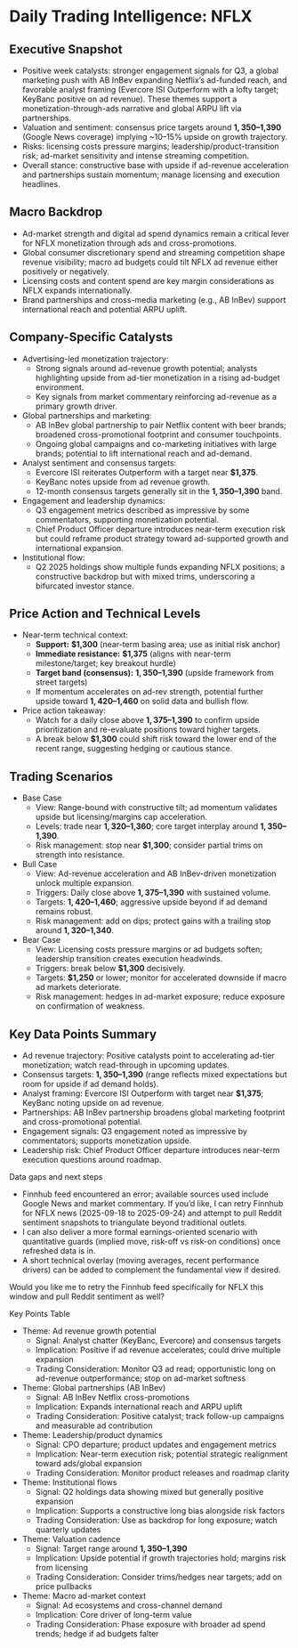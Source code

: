 # Daily Trading Intelligence: NFLX

## Executive Snapshot
- Positive week catalysts: stronger engagement signals for Q3, a global marketing push with AB InBev expanding Netflix’s ad-funded reach, and favorable analyst framing (Evercore ISI Outperform with a lofty target; KeyBanc positive on ad revenue). These themes support a monetization-through-ads narrative and global ARPU lift via partnerships.
- Valuation and sentiment: consensus price targets around **$1,350–$1,390** (Google News coverage) implying ~10–15% upside on growth trajectory.
- Risks: licensing costs pressure margins; leadership/product-transition risk; ad-market sensitivity and intense streaming competition.
- Overall stance: constructive base with upside if ad-revenue acceleration and partnerships sustain momentum; manage licensing and execution headlines.

## Macro Backdrop
- Ad-market strength and digital ad spend dynamics remain a critical lever for NFLX monetization through ads and cross-promotions.
- Global consumer discretionary spend and streaming competition shape revenue visibility; macro ad budgets could tilt NFLX ad revenue either positively or negatively.
- Licensing costs and content spend are key margin considerations as NFLX expands internationally.
- Brand partnerships and cross-media marketing (e.g., AB InBev) support international reach and potential ARPU uplift.

## Company-Specific Catalysts
- Advertising-led monetization trajectory:
  - Strong signals around ad-revenue growth potential; analysts highlighting upside from ad-tier monetization in a rising ad-budget environment.
  - Key signals from market commentary reinforcing ad-revenue as a primary growth driver.
- Global partnerships and marketing:
  - AB InBev global partnership to pair Netflix content with beer brands; broadened cross-promotional footprint and consumer touchpoints.
  - Ongoing global campaigns and co-marketing initiatives with large brands; potential to lift international reach and ad-demand.
- Analyst sentiment and consensus targets:
  - Evercore ISI reiterates Outperform with a target near **$1,375**.
  - KeyBanc notes upside from ad revenue growth.
  - 12-month consensus targets generally sit in the **$1,350–$1,390** band.
- Engagement and leadership dynamics:
  - Q3 engagement metrics described as impressive by some commentators, supporting monetization potential.
  - Chief Product Officer departure introduces near-term execution risk but could reframe product strategy toward ad-supported growth and international expansion.
- Institutional flow:
  - Q2 2025 holdings show multiple funds expanding NFLX positions; a constructive backdrop but with mixed trims, underscoring a bifurcated investor stance.

## Price Action and Technical Levels
- Near-term technical context:
  - **Support:** **$1,300** (near-term basing area; use as initial risk anchor)
  - **Immediate resistance:** **$1,375** (aligns with near-term milestone/target; key breakout hurdle)
  - **Target band (consensus):** **$1,350–$1,390** (upside framework from street targets)
  - If momentum accelerates on ad-rev strength, potential further upside toward **$1,420–$1,460** on solid data and bullish flow.
- Price action takeaway:
  - Watch for a daily close above **$1,375–$1,390** to confirm upside prioritization and re-evaluate positions toward higher targets.
  - A break below **$1,300** could shift risk toward the lower end of the recent range, suggesting hedging or cautious stance.

## Trading Scenarios
- Base Case
  - View: Range-bound with constructive tilt; ad momentum validates upside but licensing/margins cap acceleration.
  - Levels: trade near **$1,320–$1,360**; core target interplay around **$1,350–$1,390**.
  - Risk management: stop near **$1,300**; consider partial trims on strength into resistance.
- Bull Case
  - View: Ad-revenue acceleration and AB InBev-driven monetization unlock multiple expansion.
  - Triggers: Daily close above **$1,375–$1,390** with sustained volume.
  - Targets: **$1,420–$1,460**; aggressive upside beyond if ad demand remains robust.
  - Risk management: add on dips; protect gains with a trailing stop around **$1,320–$1,340**.
- Bear Case
  - View: Licensing costs pressure margins or ad budgets soften; leadership transition creates execution headwinds.
  - Triggers: break below **$1,300** decisively.
  - Targets: **$1,250** or lower; monitor for accelerated downside if macro ad markets deteriorate.
  - Risk management: hedges in ad-market exposure; reduce exposure on confirmation of weakness.

## Key Data Points Summary
- Ad revenue trajectory: Positive catalysts point to accelerating ad-tier monetization; watch read-through in upcoming updates.
- Consensus targets: **$1,350–$1,390** (range reflects mixed expectations but room for upside if ad demand holds).
- Analyst framing: Evercore ISI Outperform with target near **$1,375**; KeyBanc noting upside on ad revenue.
- Partnerships: AB InBev partnership broadens global marketing footprint and cross-promotional potential.
- Engagement signals: Q3 engagement noted as impressive by commentators; supports monetization upside.
- Leadership risk: Chief Product Officer departure introduces near-term execution questions around roadmap.

Data gaps and next steps
- Finnhub feed encountered an error; available sources used include Google News and market commentary. If you’d like, I can retry Finnhub for NFLX news (2025-09-18 to 2025-09-24) and attempt to pull Reddit sentiment snapshots to triangulate beyond traditional outlets.
- I can also deliver a more formal earnings-oriented scenario with quantitative guards (implied move, risk-off vs risk-on conditions) once refreshed data is in.
- A short technical overlay (moving averages, recent performance drivers) can be added to complement the fundamental view if desired.

Would you like me to retry the Finnhub feed specifically for NFLX this window and pull Reddit sentiment as well?

Key Points Table
- Theme: Ad revenue growth potential
  - Signal: Analyst chatter (KeyBanc, Evercore) and consensus targets
  - Implication: Positive if ad revenue accelerates; could drive multiple expansion
  - Trading Consideration: Monitor Q3 ad read; opportunistic long on ad-revenue outperformance; stop on ad-market softness
- Theme: Global partnerships (AB InBev)
  - Signal: AB InBev Netflix cross-promotions
  - Implication: Expands international reach and ARPU uplift
  - Trading Consideration: Positive catalyst; track follow-up campaigns and measurable ad contribution
- Theme: Leadership/product dynamics
  - Signal: CPO departure; product updates and engagement metrics
  - Implication: Near-term execution risk; potential strategic realignment toward ads/global expansion
  - Trading Consideration: Monitor product releases and roadmap clarity
- Theme: Institutional flows
  - Signal: Q2 holdings data showing mixed but generally positive expansion
  - Implication: Supports a constructive long bias alongside risk factors
  - Trading Consideration: Use as backdrop for long exposure; watch quarterly updates
- Theme: Valuation cadence
  - Signal: Target range around **$1,350–$1,390**
  - Implication: Upside potential if growth trajectories hold; margins risk from licensing
  - Trading Consideration: Consider trims/hedges near targets; add on price pullbacks
- Theme: Macro ad-market context
  - Signal: Ad ecosystems and cross-channel demand
  - Implication: Core driver of long-term value
  - Trading Consideration: Phase exposure with broader ad spend trends; hedge if ad budgets falter
